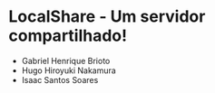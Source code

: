 # LocalShare - Um servidor compartilhado!

* Gabriel Henrique Brioto
* Hugo Hiroyuki Nakamura
* Isaac Santos Soares
